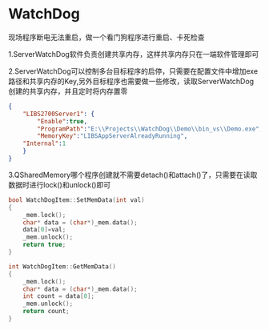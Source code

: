 # WatchDog
现场程序断电无法重启，做一个看门狗程序进行重启、卡死检查

1.ServerWatchDog软件负责创建共享内存，这样共享内存只在一端软件管理即可

2.ServerWatchDog可以控制多台目标程序的启停，只需要在配置文件中增加exe路径和共享内存的Key,另外目标程序也需要做一些修改，读取ServerWatchDog创建的共享内存，并且定时将内存置零
```json
{
    "LIBS2700Server1": {
        "Enable":true,
        "ProgramPath":"E:\\Projects\\WatchDog\\Demo\\bin_vs\\Demo.exe",
        "MemoryKey":"LIBSAppServerAlreadyRunning",
	"Internal":1
    }
}
```
3.QSharedMemory哪个程序创建就不需要detach()和attach()了，只需要在读取数据时进行lock()和unlock()即可
```C++
bool WatchDogItem::SetMemData(int val)
{
    _mem.lock();
    char* data = (char*)_mem.data();
    data[0]=val;
    _mem.unlock();
    return true;
}

int WatchDogItem::GetMemData()
{
    _mem.lock();
    char* data = (char*)_mem.data();
    int count = data[0];
    _mem.unlock();
    return count;
}
```
